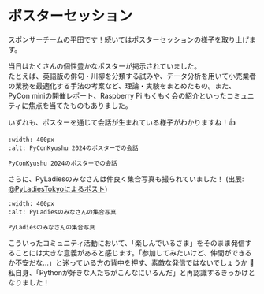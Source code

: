 # ポスターセッション

スポンサーチームの平田です！続いてはポスターセッションの様子を取り上げます。

当日はたくさんの個性豊かなポスターが掲示されていました。  
たとえば、英語版の俳句・川柳を分類する試みや、データ分析を用いて小売業者の業務を最適化する手法の考案など、理論・実験をまとめたもの。また、PyCon miniの開催レポート、Raspberry Pi もくもく会の紹介といったコミュニティに焦点を当てたものもありました。

いずれも、ポスターを通じて会話が生まれている様子がわかりますね！👍

```{figure} poster_kyushu_02.jpg
:width: 400px
:alt: PyConKyushu 2024のポスターでの会話

PyConKyushu 2024のポスターでの会話
```

さらに、PyLadiesのみなさんは仲良く集合写真も撮られていました！ (出展: [@PyLadiesTokyoによるポスト](https://x.com/PyLadiesTokyo/status/1839910002087342111))

```{figure} poster_pyladies.jpeg
:width: 400px
:alt: PyLadiesのみなさんの集合写真

PyLadiesのみなさんの集合写真
```

こういったコミュニティ活動において、「楽しんでいるさま」をそのまま発信することには大きな意義があると感じます。「参加してみたいけど、仲間ができるか不安だな…」と迷っている方の背中を押す、素敵な発信ではないでしょうか 👏  
私自身、「Pythonが好きな人たちがこんなにいるんだ」と再認識するきっかけとなりました！
